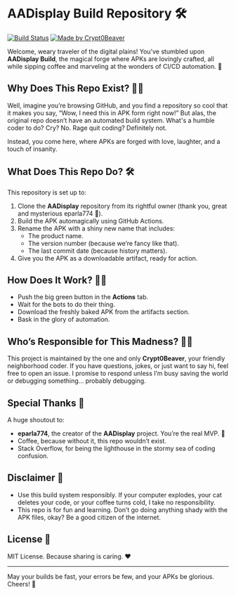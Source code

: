# AADisplay Build Repository 🛠️

[![Build Status](https://img.shields.io/badge/Build-Awesome-brightgreen?logo=github)](https://github.com/Crypt0Beaver/aadisplay-build/actions)
[![Made by Crypt0Beaver](https://img.shields.io/badge/by-Crypt0Beaver-blueviolet?logo=github)](https://github.com/Crypt0Beaver)

Welcome, weary traveler of the digital plains! You've stumbled upon **AADisplay Build**, the magical forge where APKs are lovingly crafted, all while sipping coffee and marveling at the wonders of CI/CD automation. 🚀

## Why Does This Repo Exist? 🤷‍♂️

Well, imagine you’re browsing GitHub, and you find a repository so cool that it makes you say, “Wow, I need this in APK form right now!” But alas, the original repo doesn’t have an automated build system. What's a humble coder to do? Cry? No. Rage quit coding? Definitely not.

Instead, you come here, where APKs are forged with love, laughter, and a touch of insanity.

## What Does This Repo Do? 🛠️

This repository is set up to:
1. Clone the **AADisplay** repository from its rightful owner (thank you, great and mysterious eparla774 🙏).
2. Build the APK automagically using GitHub Actions.
3. Rename the APK with a shiny new name that includes:
   - The product name.
   - The version number (because we’re fancy like that).
   - The last commit date (because history matters).
4. Give you the APK as a downloadable artifact, ready for action.

## How Does It Work? 🧙‍♂️

- Push the big green button in the **Actions** tab.
- Wait for the bots to do their thing.
- Download the freshly baked APK from the artifacts section.
- Bask in the glory of automation.

## Who’s Responsible for This Madness? 🙋‍♂️

This project is maintained by the one and only **Crypt0Beaver**, your friendly neighborhood coder. If you have questions, jokes, or just want to say hi, feel free to open an issue. I promise to respond unless I’m busy saving the world or debugging something... probably debugging.

## Special Thanks 🌟

A huge shoutout to:
- **eparla774**, the creator of the **AADisplay** project. You’re the real MVP. 🍻
- Coffee, because without it, this repo wouldn’t exist.
- Stack Overflow, for being the lighthouse in the stormy sea of coding confusion.

## Disclaimer 📜

- Use this build system responsibly. If your computer explodes, your cat deletes your code, or your coffee turns cold, I take no responsibility.
- This repo is for fun and learning. Don’t go doing anything shady with the APK files, okay? Be a good citizen of the internet.

## License 📜

MIT License. Because sharing is caring. ❤️

---

May your builds be fast, your errors be few, and your APKs be glorious. Cheers! 🎉
